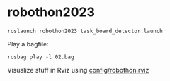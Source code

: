 # robothon2023

```
roslaunch robothon2023 task_board_detector.launch
```

Play a bagfile:
```
rosbag play -l 02.bag
```
Visualize stuff in Rviz using [config/robothon.rviz](config/robothon.rviz)
